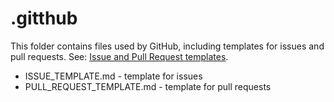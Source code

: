# .gitthub #

This folder contains files used by GitHub, including templates for issues and pull requests.
See:  [Issue and Pull Request templates](https://github.com/blog/2111-issue-and-pull-request-templates).

* ISSUE_TEMPLATE.md - template for issues
* PULL_REQUEST_TEMPLATE.md - template for pull requests
